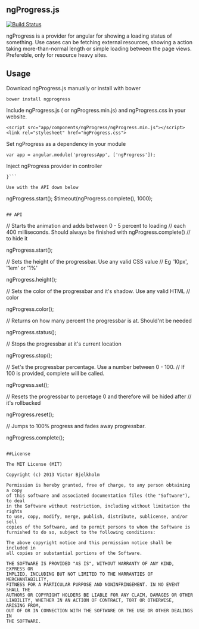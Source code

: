 ## ngProgress.js

[![Build Status](https://travis-ci.org/VictorBjelkholm/ngProgress.png?branch=master)](https://travis-ci.org/VictorBjelkholm/ngProgress)

ngProgress is a provider for angular for showing a loading status of something.
Use cases can be fetching external resources, showing a action taking more-than-normal length
or simple loading between the page views. Prefereble, only for resource heavy sites.

## Usage

Download ngProgress.js manually or install with bower

```bower install ngprogress```

Include ngProgress.js ( or ngProgress.min.js) and ngProgress.css in your website.

```<script src="app/components/ngProgress/ngProgress.min.js"></script>```
```<link rel="stylesheet" href="ngProgress.css">```

Set ngProgress as a dependency in your module

```var app = angular.module('progressApp', ['ngProgress']);```


Inject ngProgress provider in controller

```var MainCtrl = function($scope, $timeout, ngProgress) {
}```

Use with the API down below

```
ngProgress.start();
$timeout(ngProgress.complete(), 1000);
```

## API
```
// Starts the animation and adds between 0 - 5 percent to loading
// each 400 milliseconds. Should always be finished with ngProgress.complete()
// to hide it

ngProgress.start();

// Sets the height of the progressbar. Use any valid CSS value
// Eg '10px', '1em' or '1%'

ngProgress.height();

// Sets the color of the progressbar and it's shadow. Use any valid HTML
// color

ngProgress.color();

// Returns on how many percent the progressbar is at. Should'nt be needed

ngProgress.status();

// Stops the progressbar at it's current location

ngProgress.stop();

// Set's the progressbar percentage. Use a number between 0 - 100. 
// If 100 is provided, complete will be called.

ngProgress.set();

// Resets the progressbar to percetage 0 and therefore will be hided after
// it's rollbacked

ngProgress.reset();

// Jumps to 100% progress and fades away progressbar.

ngProgress.complete();
```

##License

The MIT License (MIT)

Copyright (c) 2013 Victor Bjelkholm

Permission is hereby granted, free of charge, to any person obtaining a copy
of this software and associated documentation files (the "Software"), to deal
in the Software without restriction, including without limitation the rights
to use, copy, modify, merge, publish, distribute, sublicense, and/or sell
copies of the Software, and to permit persons to whom the Software is
furnished to do so, subject to the following conditions:

The above copyright notice and this permission notice shall be included in
all copies or substantial portions of the Software.

THE SOFTWARE IS PROVIDED "AS IS", WITHOUT WARRANTY OF ANY KIND, EXPRESS OR
IMPLIED, INCLUDING BUT NOT LIMITED TO THE WARRANTIES OF MERCHANTABILITY,
FITNESS FOR A PARTICULAR PURPOSE AND NONINFRINGEMENT. IN NO EVENT SHALL THE
AUTHORS OR COPYRIGHT HOLDERS BE LIABLE FOR ANY CLAIM, DAMAGES OR OTHER
LIABILITY, WHETHER IN AN ACTION OF CONTRACT, TORT OR OTHERWISE, ARISING FROM,
OUT OF OR IN CONNECTION WITH THE SOFTWARE OR THE USE OR OTHER DEALINGS IN
THE SOFTWARE.
